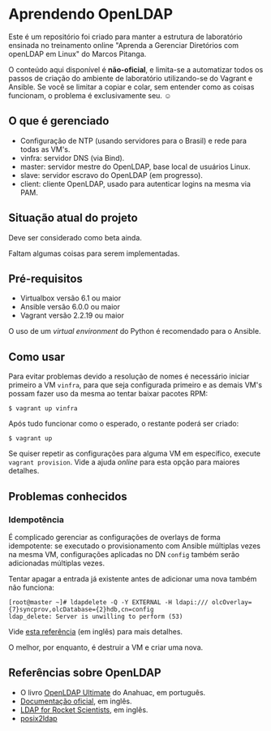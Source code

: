 # Aprendendo OpenLDAP

Este é um repositório foi criado para manter a estrutura de laboratório ensinada
no treinamento online "Aprenda a Gerenciar Diretórios com openLDAP em Linux" do
Marcos Pitanga.

O conteúdo aqui disponível é **não-oficial**, e limita-se a automatizar todos os
passos de criação do ambiente de laboratório utilizando-se do Vagrant e Ansible.
Se você se limitar a copiar e colar, sem entender como as coisas funcionam, o
problema é exclusivamente seu. ☺

## O que é gerenciado

- Configuração de NTP (usando servidores para o Brasil) e rede para todas as
VM's.
- vinfra: servidor DNS (via Bind).
- master: servidor mestre do OpenLDAP, base local de usuários Linux.
- slave: servidor escravo do OpenLDAP (em progresso).
- client: cliente OpenLDAP, usado para autenticar logins na mesma via PAM.

## Situação atual do projeto

Deve ser considerado como beta ainda.

Faltam algumas coisas para serem implementadas.

## Pré-requisitos

- Virtualbox versão 6.1 ou maior
- Ansible versão 6.0.0 ou maior
- Vagrant versão 2.2.19 ou maior

O uso de um *virtual environment* do Python é recomendado para o Ansible.

## Como usar

Para evitar problemas devido a resolução de nomes é necessário iniciar primeiro
a VM `vinfra`, para que seja configurada primeiro e as demais VM's possam fazer
uso da mesma ao tentar baixar pacotes RPM:

```
$ vagrant up vinfra
```

Após tudo funcionar como o esperado, o restante poderá ser criado:

```
$ vagrant up
```

Se quiser repetir as configurações para alguma VM em específico, execute
`vagrant provision`. Vide a ajuda *online* para esta opção para maiores
detalhes.

## Problemas conhecidos

### Idempotência

É complicado gerenciar as configurações de overlays de forma idempotente: se
executado o provisionamento com Ansible múltiplas vezes na mesma VM,
configurações aplicadas no DN `config` também serão adicionadas múltiplas vezes.

Tentar apagar a entrada já existente antes de adicionar uma nova também não
funciona:

```
[root@master ~]# ldapdelete -Q -Y EXTERNAL -H ldapi:/// olcOverlay={7}syncprov,olcDatabase={2}hdb,cn=config
ldap_delete: Server is unwilling to perform (53)
```

Vide
[esta referência](https://openldap.org/lists/openldap-technical/201307/msg00219.html)
(em inglês) para mais detalhes.

O melhor, por enquanto, é destruir a VM e criar uma nova.

## Referências sobre OpenLDAP

- O livro [OpenLDAP Ultimate](http://www.anahuac.eu/livros-em-cc-by/) do
Anahuac, em português.
- [Documentação oficial](https://openldap.org/doc/), em inglês.
- [LDAP for Rocket Scientists](https://www.zytrax.com/books/ldap/), em inglês.
- [posix2ldap](https://github.com/glasswalk3r/posix2ldap)
